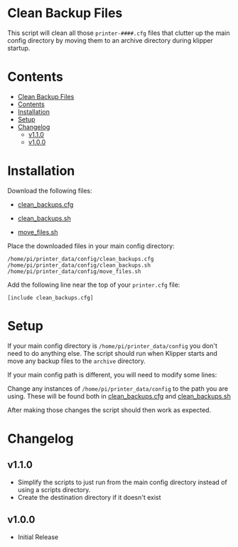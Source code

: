 # Clean Backup Files

This script will clean all those `printer-####.cfg` files that clutter up the main config directory by moving them to an archive directory during klipper startup.

# Contents

- [Clean Backup Files](#clean-backup-files)
- [Contents](#contents)
- [Installation](#installation)
- [Setup](#setup)
- [Changelog](#changelog)
  - [v1.1.0](#v110)
  - [v1.0.0](#v100)

# Installation

Download the following files:

- [clean_backups.cfg](clean_backups.cfg)

- [clean_backups.sh](clean_backups.sh)

- [move_files.sh](move_files.sh)

Place the downloaded files in your main config directory:

    /home/pi/printer_data/config/clean_backups.cfg
    /home/pi/printer_data/config/clean_backups.sh
    /home/pi/printer_data/config/move_files.sh

Add the following line near the top of your `printer.cfg` file:

    [include clean_backups.cfg]

# Setup

If your main config directory is `/home/pi/printer_data/config` you don't need to do anything else. The script should run when Klipper starts and move any backup files to the `archive` directory.

If your main config path is different, you will need to modify some lines:

Change any instances of `/home/pi/printer_data/config` to the path you are using. These will be found both in [clean_backups.cfg](clean_backups.cfg) and [clean_backups.sh](clean_backups.sh)

After making those changes the script should then work as expected.

# Changelog

## v1.1.0

- Simplify the scripts to just run from the main config directory instead of using a scripts directory.
- Create the destination directory if it doesn't exist

## v1.0.0

- Initial Release